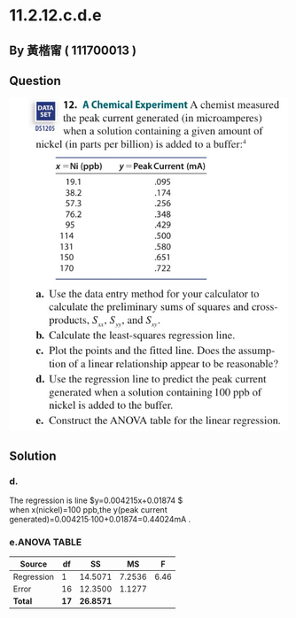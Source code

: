 # 11.2.12.c.d.e

## By 黃楷甯 ( 111700013 )

## Question

![image](https://raw.githubusercontent.com/HWTeng-Course/202402-Statistics/main/Images/C3E5FDEB-E7AC-4D7E-B0E3-291005C08F13.jpg)

## Solution
### d.
The regression is line $y=0.004215x+0.01874 $\
when x(nickel)=100 ppb,the y(peak current generated)=0.004215·100+0.01874=0.44024mA .<br>

### e.ANOVA TABLE

| Source     | df | SS     | MS     | F    |
|------------|----|--------|--------|------|
| Regression | 1  | 14.5071| 7.2536 | 6.46 |
| Error      | 16 | 12.3500| 1.1277 |      |
| **Total**      | **17** | **26.8571**|        |      |

